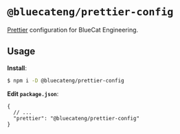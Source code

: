# `@bluecateng/prettier-config`

[Prettier](https://prettier.io) configuration for BlueCat Engineering.

## Usage

**Install**:

```bash
$ npm i -D @bluecateng/prettier-config
```

**Edit `package.json`**:

```jsonc
{
  // ...
  "prettier": "@bluecateng/prettier-config"
}
```
